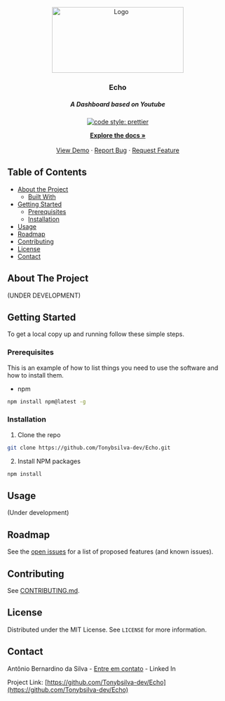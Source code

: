 

<p align="center">
  <a href="https://github.com/Tonybsilva-dev/Barber-App">
    <img src="https://i.imgur.com/te3U5fq.png" alt="Logo" width="300" height="150">
  </a>

  <h3 align="center">Echo</h3>
  <h5 align="center">A Dashboard based on Youtube</h5>

  <p align="center">

 <a href="#badge">
    <img alt="code style: prettier" src="https://img.shields.io/badge/code_style-prettier-ff69b4.svg?style=flat-square"></a>
  <a href="https://gitter.im/jlongster/prettier">
</p>
  <p align="center">
    <a href="https://github.com/Tonybsilva-dev/Echo/wiki"><strong>Explore the docs »</strong></a>
    <br />
    <br />
    <a href="https://github.com/Tonybsilva-dev/Echo">View Demo</a>
    ·
    <a href="https://github.com/Tonybsilva-dev/Echo/issues">Report Bug</a>
    ·
    <a href="https://github.com/Tonybsilva-dev/Echo/issues">Request Feature</a>
  </p>
</p>



<!-- TABLE OF CONTENTS -->
## Table of Contents

* [About the Project](#about-the-project)
  * [Built With](#built-with)
* [Getting Started](#getting-started)
  * [Prerequisites](#prerequisites)
  * [Installation](#installation)
* [Usage](#usage)
* [Roadmap](#roadmap)
* [Contributing](#contributing)
* [License](#license)
* [Contact](#contact)


## About The Project
(UNDER DEVELOPMENT)

<!-- GETTING STARTED -->
## Getting Started

To get a local copy up and running follow these simple steps.

### Prerequisites

This is an example of how to list things you need to use the software and how to install them.
* npm
```sh
npm install npm@latest -g
```

### Installation

1. Clone the repo
```sh
git clone https://github.com/Tonybsilva-dev/Echo.git
```
2. Install NPM packages
```sh
npm install
```



<!-- USAGE EXAMPLES -->
## Usage
(Under development)



<!-- ROADMAP -->
## Roadmap

See the [open issues](https://github.com/Tonybsilva-dev/Echo/issues) for a list of proposed features (and known issues).



<!-- CONTRIBUTING -->
## Contributing

See [CONTRIBUTING.md](https://github.com/Tonybsilva-dev/Echo/wiki/Contributing).



<!-- LICENSE -->
## License

Distributed under the MIT License. See `LICENSE` for more information.



<!-- CONTACT -->
## Contact

Antônio Bernardino da Silva - [Entre em contato](https://www.linkedin.com/in/tony-silva/) - Linked In

Project Link: [https://github.com/Tonybsilva-dev/Echo](https://github.com/Tonybsilva-dev/Echo)





